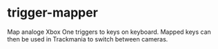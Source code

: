 # trigger-mapper
Map analoge Xbox One triggers to keys on keyboard. Mapped keys can then be used in Trackmania to switch between cameras. 
